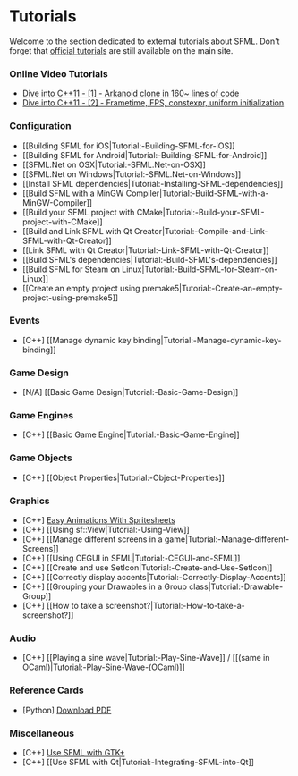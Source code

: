 # Tutorials

Welcome to the section dedicated to external tutorials about SFML. Don't forget that [official tutorials](http://www.sfml-dev.org/tutorials/) are still available on the main site.

### Online Video Tutorials
* [Dive into C++11 - [1] - Arkanoid clone in 160~ lines of code](http://www.youtube.com/watch?v=_4K3tsKa1Uc)
* [Dive into C++11 - [2] - Frametime, FPS, constexpr, uniform initialization](http://www.youtube.com/watch?v=tPbrWAbzyTE)

### Configuration

* [[Building SFML for iOS|Tutorial:-Building-SFML-for-iOS]]
* [[Building SFML for Android|Tutorial:-Building-SFML-for-Android]]
* [[SFML.Net on OSX|Tutorial:-SFML.Net-on-OSX]]
* [[SFML.Net on Windows|Tutorial:-SFML.Net-on-Windows]]
* [[Install SFML dependencies|Tutorial:-Installing-SFML-dependencies]]
* [[Build SFML with a MinGW Compiler|Tutorial:-Build-SFML-with-a-MinGW-Compiler]]
* [[Build your SFML project with CMake|Tutorial:-Build-your-SFML-project-with-CMake]]
* [[Build and Link SFML with Qt Creator|Tutorial:-Compile-and-Link-SFML-with-Qt-Creator]]
* [[Link SFML with Qt Creator|Tutorial:-Link-SFML-with-Qt-Creator]]
* [[Build SFML's dependencies|Tutorial:-Build-SFML's-dependencies]]
* [[Build SFML for Steam on Linux|Tutorial:-Build-SFML-for-Steam-on-Linux]]
* [[Create an empty project using premake5|Tutorial:-Create-an-empty-project-using-premake5]]

### Events

* [C++] [[Manage dynamic key binding|Tutorial:-Manage-dynamic-key-binding]]

### Game Design
* [N/A] [[Basic Game Design|Tutorial:-Basic-Game-Design]]

### Game Engines
* [C++] [[Basic Game Engine|Tutorial:-Basic-Game-Engine]]

### Game Objects
* [C++] [[Object Properties|Tutorial:-Object-Properties]]

### Graphics

* [C++] [Easy Animations With Spritesheets](https://github.com/SFML/SFML/wiki/Easy-Animations-With-Spritesheets)
* [C++] [[Using sf::View|Tutorial:-Using-View]]
* [C++] [[Manage different screens in a game|Tutorial:-Manage-different-Screens]]
* [C++] [[Using CEGUI in SFML|Tutorial:-CEGUI-and-SFML]]
* [C++] [[Create and use SetIcon|Tutorial:-Create-and-Use-SetIcon]]
* [C++] [[Correctly display accents|Tutorial:-Correctly-Display-Accents]]
* [C++] [[Grouping your Drawables in a Group class|Tutorial:-Drawable-Group]]
* [C++] [[How to take a screenshot?|Tutorial:-How-to-take-a-screenshot?]]

### Audio
* [C++] [[Playing a sine wave|Tutorial:-Play-Sine-Wave]] / [[(same in OCaml)|Tutorial:-Play-Sine-Wave-(OCaml)]]

### Reference Cards

* [Python] [Download PDF](http://www.losersjuegos.com.ar/_media/referencia/apuntes/pysfml/pysfml_reference_card.pdf)

### Miscellaneous

* [C++] [Use SFML with GTK+](http://lalaland.github.com/gtkGuide.html)
* [C++] [[Use SFML with Qt|Tutorial:-Integrating-SFML-into-Qt]]